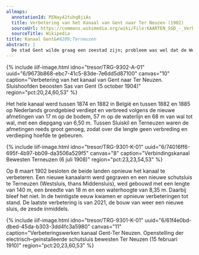 ```yaml
---
allmaps:
  annotationId: PENay42tuhq8jiAs
  title: Verbetering van het Kanaal van Gent naar Ter Neuzen (1902)
  sourceUrl: https://commons.wikimedia.org/wiki/File:KAARTEN_SGD_-_Verbetering_van_het_Kanaal_van_Gent_naar_Ter_Neuzen,_bedoeld_bij_de_overeenkomst_met_Belgie_van_den_29_juni_1895,_goedgekeurd_bij_de_wet_van_29_januari_1897_(Staatsblad_no._62)_en_de_addit.jpeg
  sourceTitle: Wikipedia
title: Kanaal Gent&#8209;Terneuzen
abstract: |
  De stad Gent wilde graag een zeestad zijn; probleem was wel dat de Westerschelde op Nederlands grondgebied ligt en het eeuwenlang tussen wat wel werd genoemd de Noordelijke Nederlanden en de Zuidelijke Nederlanden niet boterde. Daar kwam in 1815 verandering in: Willem I was koning over zowel Nederland als België. Onder zijn regiem kwam er een nieuw kanaal tot stand. De vereniging tussen beide Nederland duurde maar kort. Pas on 1871 kwam het tot onderhandelingen die slaagden; er werd een verbetering afgesproken.
---
```

{% include iiif-image.html idno="tresor/TRG-9302-A-01" uuid="6/9673b868-ebc7-41c5-83de-7e6dd5d87100" canvas="10" caption="Verbetering van het kanaal van Gent naar Ter Neuzen. Sluishoofden beoosten Sas van Gent (5 october 1904)" region="pct:20,24,60,53" %}

 Het hele kanaal werd tussen 1874 en 1882 in België en tussen 1882 en 1885 op Nederlands grondgebied verdiept en verbreed volgens de nieuwe afmetingen van 17 m op de bodem, 57 m op de waterlijn en 68 m van wal tot wal, met een diepgang van 6,50 m. Tussen Sluiskil en Terneuzen waren de afmetingen reeds groot genoeg, zodat over die lengte geen verbreding en verdieping hoefde te gebeuren.

{% include iiif-image.html idno="tresor/TRG-9301-K-01" uuid="6/74016ff6-695f-4b97-bb09-da3506a529f5" canvas="8" caption="Verbindingskanaal Bewesten Terneuzen (6 juli 1908)" region="pct:23,23,54,53" %}

Op 8 maart 1902 besloten de beide landen opnieuw het kanaal te verbeteren. Een nieuwe kanaalarm werd gegraven en een nieuwe schutsluis te Terneuzen (Westsluis, thans Middensluis), wed gebouwd met een lengte van 140 m, een breedte van 18 m en een waterhoogte van 8,35 m. Daarbij bleef het niet. In de twintigste eeuw kwamen er opnieuw verbeteringen tot stand.  De laatste verbetering is van 2021, de bouw van weer een nieuwe sluis, de zesde inmiddels. 

{% include iiif-image.html idno="tresor/TRG-9301-K-01" uuid="6/61f4e0bd-dbed-45da-b303-3dd4fc3a5980" canvas="11" caption="Verbeteringswerken kanaal Gent-Ter Neuzen. Openstelling der electrisch–geinstalleerde schutsluis bewesten Ter Neuzen (15 februari 1910)" region="pct:20,23,60,53" %}